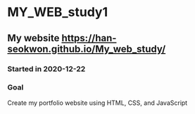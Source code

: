 # MY_WEB_study1

## My website https://han-seokwon.github.io/My_web_study/

### Started in 2020-12-22
### Goal
Create my portfolio website using HTML, CSS, and JavaScript
